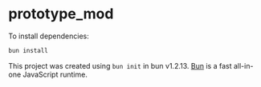 # prototype_mod

To install dependencies:

```bash
bun install
```

This project was created using `bun init` in bun v1.2.13. [Bun](https://bun.sh) is a fast all-in-one JavaScript runtime.
